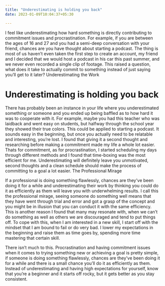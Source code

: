 ```yaml
---
title: "Underestimating is holding you back"
date: 2023-01-09T10:04:37+05:30

---
```


I feel like underestimating how hard something is directly contributing to commitment issues and procrastination. For example, if you are between the ages of 16 and 27 and you had a semi-deep conversation with your friend, chances are you have thought about starting a podcast. The thing is most of us haven’t even taken the first step to create an account, my friend and I decided that we would host a podcast in his car this past summer, and we never even recorded a single clip of footage. This raised a question, what does it take to actually commit to something instead of just saying you’ll get to it later?
Underestimating the Work

# Underestimating is holding you back

There has probably been an instance in your life where you underestimated something or someone and you ended up being baffled as to how hard it was to cooperate with it. For example, maybe you had this teacher who was laidback and went easy on students, but halfway through the school year they showed their true colors. This could be applied to starting a podcast. It sounds easy in the beginning, but once you actually need to be relatable and interesting, you’re lost. I found that giving it a second thought and researching before making a commitment made my life a whole lot easier. Thats for commitment, as for procrastination, I started scheduling my days through different methods and I found that time-boxing was the most efficient for me. Underestimating will definitely leave you unmotivated, second thoughts and a clean schedule should make the process of committing to a goal a lot easier.
The Professional Mirage

If a professional is doing something flawlessly, chances are they’ve been doing it for a while and underestimating their work by thinking you could do it as efficiently as them will leave you with underwhelming results. I call this the professional mirage, seeing someone do something well means that they have went through trial and error and got a grasp of the concept and you might be in illusion that you can conduct it with the same efficiency. This is another reason I found that many may resonate with, when we can’t do something as well as others we are discouraged and tend to put things off. To cope with this, when I am interested in a new skill, I start off with the mindset that I am bound to fail or do very bad. I lower my expectations in the beginning and raise them as time goes by, spending more time mastering that certain skill.

There isn’t much to this. Procrastination and having commitment issues when it comes to trying something new or achieving a goal is pretty simple, if someone is doing something flawlessly, chances are they’ve been doing it for a while and there is a small chance you’ll do it as efficiently as them. Instead of underestimating and having high expectations for yourself, know that you’re a beginner and it starts off rocky, but it gets better as you stay consistent.
